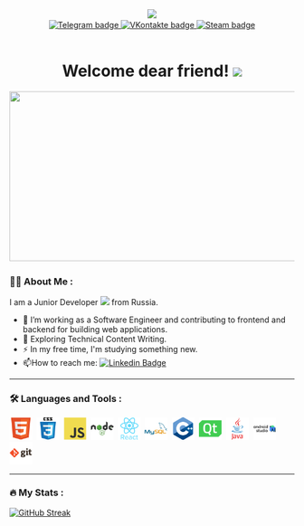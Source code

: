 <div id="header" align="center">
  <img src="https://i.giphy.com/media/v1.Y2lkPTc5MGI3NjExamxlZ3c2emF2OWFtMjlibGZ2ZHRnanR3Mm1mbzF3bG1idzIzZHk1YiZlcD12MV9pbnRlcm5hbF9naWZfYnlfaWQmY3Q9cw/SHjOSDkKZ18qOHA5B5/giphy.gif" width="250"/>
</div>


<div id="badges" align="center">
  <a href="https://web.telegram.org/k/#@mrMeowMurk">
    <img src="https://img.shields.io/badge/Telegram-white?style=for-the-badge&logo=Telegram&logoColor=black&color=white" alt="Telegram badge"/>
  </a>
  <a href="https://vk.com/mrmeowmurk">
    <img src="https://img.shields.io/badge/VKontakte-white?style=for-the-badge&logo=Vk&logoColor=black&color=white" alt="VKontakte badge"/>
  </a>
  <a href="https://steamcommunity.com/id/sidorovi4ok/">
    <img src="https://img.shields.io/badge/Steam-blue?style=for-the-badge&logo=Steam&logoColor=black&color=white" alt="Steam badge"/>
  </a>
</div>

<div id="watchers" align="center">
  <img align="center" src="https://komarev.com/ghpvc/?username=your-github-Sidorovi4ok&style=flat-square&color=blue" alt="" width="125"/>
</div>

<div id="welcome" align="center">
  <h1>
    Welcome dear friend!
    <img src="https://i.giphy.com/media/v1.Y2lkPTc5MGI3NjExdGdwcm1ia3lkZHQ2c251aXJ3MDBldzRyeTA3cXE0amxjNmxuYzMzMSZlcD12MV9pbnRlcm5hbF9naWZfYnlfaWQmY3Q9cw/kBZ212yGzFaxgkSIKW/giphy.gif" width="60px"/>
  </h1>
</div>

<div align="center">
  <img src="https://media.giphy.com/media/dWesBcTLavkZuG35MI/giphy.gif" width="650" height="300"/>
</div>

### :woman_technologist: About Me :
I am a Junior Developer <img src="https://media.giphy.com/media/WUlplcMpOCEmTGBtBW/giphy.gif" width="30"> from Russia.

- :telescope: I’m working as a Software Engineer and contributing to frontend and backend for building web applications.
- :seedling: Exploring Technical Content Writing.
- :zap: In my free time, I'm studying something new.
- :mailbox:How to reach me: [![Linkedin Badge](https://img.shields.io/badge/-kakbar-blue?style=flat&logo=Linkedin&logoColor=white)](https://web.telegram.org/k/#@mrMeowMurk)

---

### :hammer_and_wrench: Languages and Tools :
<div>
  <img src="https://github.com/devicons/devicon/blob/master/icons/html5/html5-original.svg" title="HTML5" alt="HTML" width="40" height="40"/>&nbsp;
  <img src="https://github.com/devicons/devicon/blob/master/icons/css3/css3-original-wordmark.svg" title="HTML5" alt="HTML" width="40" height="40"/>&nbsp;
  <img src="https://github.com/devicons/devicon/blob/master/icons/javascript/javascript-original.svg" title="JavaScript" alt="JavaScript" width="40" height="40"/>&nbsp;
  <img src="https://github.com/devicons/devicon/blob/master/icons/nodejs/nodejs-original-wordmark.svg" title="NodeJS" alt="NodeJS" width="40" height="40"/>&nbsp;
  <img src="https://github.com/devicons/devicon/blob/master/icons/react/react-original-wordmark.svg" title="React" alt="React" width="40" height="40"/>&nbsp;
  <img src="https://github.com/devicons/devicon/blob/master/icons/mysql/mysql-original-wordmark.svg" title="MySQL"  alt="MySQL" width="40" height="40"/>&nbsp;
  <img src="https://github.com/devicons/devicon/blob/master/icons/cplusplus/cplusplus-original.svg" title="СPlusPlus"  alt="MySQL" width="40" height="40"/>&nbsp;
  <img src="https://github.com/devicons/devicon/blob/master/icons/qt/qt-original.svg" title="СPlusPlus"  alt="MySQL" width="40" height="40"/>&nbsp;
  <img src="https://github.com/devicons/devicon/blob/master/icons/java/java-original-wordmark.svg" title="Java" alt="Java" width="40" height="40"/>&nbsp;
  <img src="https://github.com/devicons/devicon/blob/master/icons/androidstudio/androidstudio-original-wordmark.svg" title="Java" alt="Java" width="40" height="40"/>&nbsp;
  <img src="https://github.com/devicons/devicon/blob/master/icons/git/git-original-wordmark.svg" title="Java" alt="Java" width="40" height="40"/>&nbsp;
</div>

---

### :fire: My Stats :
[![GitHub Streak](http://github-readme-streak-stats.herokuapp.com?user=Sidorovi4ok&theme=tokyonight&border_radius=5&date_format=j%20M%5B%20Y%5D&card_width=500&card_height=200)](https://git.io/streak-stats)





















